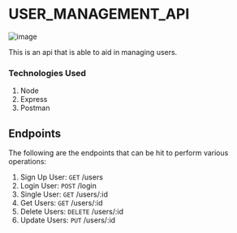 # USER_MANAGEMENT_API

![image](https://i1.wp.com/softwareengineeringdaily.com/wp-content/uploads/2020/07/Postman.jpg?resize=730%2C389&ssl=1)

This is an api that is able to aid in managing users.

### Technologies Used

1. Node
2. Express
3. Postman

## Endpoints

The following are the endpoints that can be hit to perform various operations:
1. Sign Up User: `GET` /users
2. Login User: `POST` /login
3. Single User: `GET` /users/:id
4. Get Users: `GET` /users/:id
5. Delete Users: `DELETE` /users/:id
6. Update Users: `PUT` /users/:id
